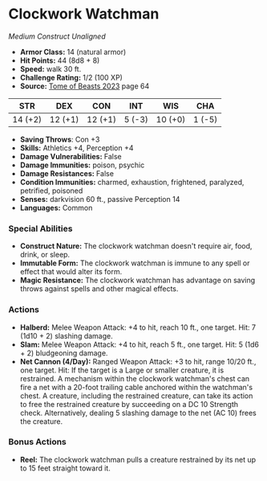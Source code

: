 # Clockwork Watchman

*Medium* *Construct* *Unaligned*

- **Armor Class:** 14 (natural armor)
- **Hit Points:** 44 (8d8 + 8)
- **Speed:** walk 30 ft.
- **Challenge Rating:** 1/2 (100 XP)
- **Source:** [Tome of Beasts 2023](https://koboldpress.com/kpstore/product/tome-of-beasts-1-2023-edition/) page 64

| STR | DEX | CON | INT | WIS | CHA |
| --- | --- | --- | --- | --- | --- |
| 14 (+2) | 12 (+1) | 12 (+1) | 5 (-3) | 10 (+0) | 1 (-5) |

- **Saving Throws**: Con +3
- **Skills:** Athletics +4, Perception +4
- **Damage Vulnerabilities:** False
- **Damage Immunities:** poison, psychic
- **Damage Resistances:** False
- **Condition Immunities:** charmed, exhaustion, frightened, paralyzed, petrified, poisoned
- **Senses:** darkvision 60 ft., passive Perception 14
- **Languages:** Common

### Special Abilities

- **Construct Nature:** The clockwork watchman doesn't require air, food, drink, or sleep.
- **Immutable Form:** The clockwork watchman is immune to any spell or effect that would alter its form.
- **Magic Resistance:** The clockwork watchman has advantage on saving throws against spells and other magical effects.

### Actions

- **Halberd:** Melee Weapon Attack: +4 to hit, reach 10 ft., one target. Hit: 7 (1d10 + 2) slashing damage.
- **Slam:** Melee Weapon Attack: +4 to hit, reach 5 ft., one target. Hit: 5 (1d6 + 2) bludgeoning damage.
- **Net Cannon (4/Day):** Ranged Weapon Attack: +3 to hit, range 10/20 ft., one target. Hit: If the target is a Large or smaller creature, it is restrained. A mechanism within the clockwork watchman's chest can fire a net with a 20-foot trailing cable anchored within the watchman's chest. A creature, including the restrained creature, can take its action to free the restrained creature by succeeding on a DC 10 Strength check. Alternatively, dealing 5 slashing damage to the net (AC 10) frees the creature.

### Bonus Actions

- **Reel:** The clockwork watchman pulls a creature restrained by its net up to 15 feet straight toward it.
